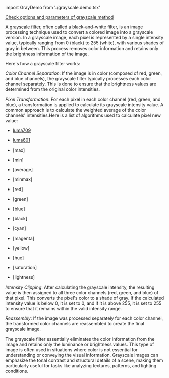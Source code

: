 import GrayDemo from './grayscale.demo.tsx'

[Check options and parameters of grayscale method](https://image-js.github.io/image-js-typescript/classes/Image.html#grey 'github.io link')

[A grayscale filter](https://en.wikipedia.org/wiki/Grayscale 'Wikipedia link on grayscale filter'), often called a black-and-white filter, is an image processing technique used to convert a colored image into a grayscale version. In a grayscale image, each pixel is represented by a single intensity value, typically ranging from 0 (black) to 255 (white), with various shades of gray in between. This process removes color information and retains only the brightness information of the image.

Here's how a grayscale filter works:

_Color Channel Separation_: If the image is in color (composed of red, green, and blue channels), the grayscale filter typically processes each color channel separately. This is done to ensure that the brightness values are determined from the original color intensities.

_Pixel Transformation_: For each pixel in each color channel (red, green, and blue), a transformation is applied to calculate its grayscale intensity value. A common approach is to calculate the weighted average of the color channels' intensities.Here is a list of algorithms used to calculate pixel new value:

- [luma709](<https://en.wikipedia.org/wiki/Luma_(video)>)

- [luma601](<https://en.wikipedia.org/wiki/Luma_(video)>)

- [max]

- [min]

- [average]

- [minmax]

- [red]

- [green]

- [blue]

- [black]

- [cyan]

- [magenta]

- [yellow]

- [hue]

- [saturation]

- [lightness]

_Intensity Clipping_: After calculating the grayscale intensity, the resulting value is then assigned to all three color channels (red, green, and blue) of that pixel. This converts the pixel's color to a shade of gray. If the calculated intensity value is below 0, it is set to 0, and if it is above 255, it is set to 255 to ensure that it remains within the valid intensity range.

_Reassembly_: If the image was processed separately for each color channel, the transformed color channels are reassembled to create the final grayscale image.

The grayscale filter essentially eliminates the color information from the image and retains only the luminance or brightness values. This type of image is often used in situations where color is not essential for understanding or conveying the visual information. Grayscale images can emphasize the tonal contrast and structural details of a scene, making them particularly useful for tasks like analyzing textures, patterns, and lighting conditions.

<GrayDemo />
